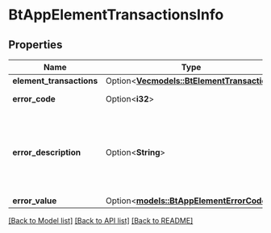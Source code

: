 # BtAppElementTransactionsInfo

## Properties

Name | Type | Description | Notes
------------ | ------------- | ------------- | -------------
**element_transactions** | Option<[**Vec<models::BtElementTransaction>**](BTElementTransaction.md)> |  | [optional]
**error_code** | Option<**i32**> | `0: OK (healthy) | 1: INFO | 2: WARNING | 3: ERROR (dangling or view generation call failed) | 4: UNKNOWN` | [optional]
**error_description** | Option<**String**> | A human-readable value for the error that occurred, if one occurred. | [optional]
**error_value** | Option<[**models::BtAppElementErrorCode**](BTAppElementErrorCode.md)> |  | [optional]

[[Back to Model list]](../README.md#documentation-for-models) [[Back to API list]](../README.md#documentation-for-api-endpoints) [[Back to README]](../README.md)


